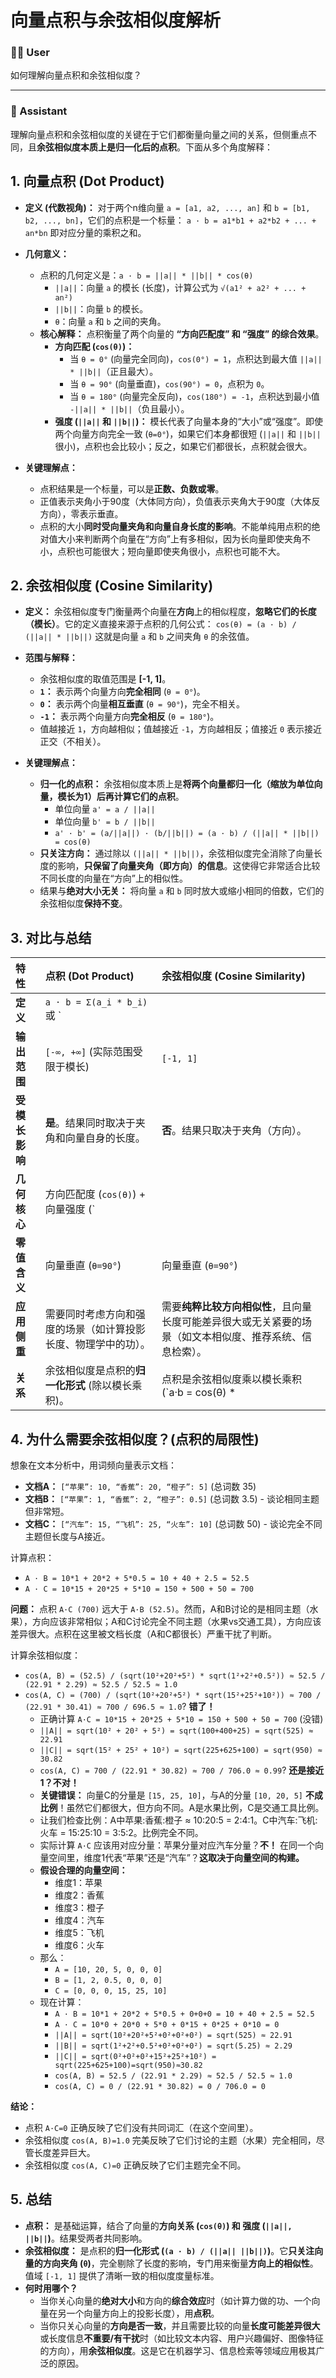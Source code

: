 # 向量点积与余弦相似度解析

### 🧑‍💻 User

如何理解向量点积和余弦相似度？

---

### 🤖 Assistant

理解向量点积和余弦相似度的关键在于它们都衡量向量之间的关系，但侧重点不同，且**余弦相似度本质上是归一化后的点积**。下面从多个角度解释：

## 1. 向量点积 (Dot Product)

*   **定义 (代数视角)：** 对于两个n维向量 `a = [a1, a2, ..., an]` 和 `b = [b1, b2, ..., bn]`，它们的点积是一个标量：
    `a · b = a1*b1 + a2*b2 + ... + an*bn`
    即对应分量的乘积之和。

*   **几何意义：**
    *   点积的几何定义是：`a · b = ||a|| * ||b|| * cos(θ)`
        *   `||a||`：向量 `a` 的模长 (长度)，计算公式为 `√(a1² + a2² + ... + an²)`
        *   `||b||`：向量 `b` 的模长。
        *   `θ`：向量 `a` 和 `b` 之间的夹角。
    *   **核心解释：** 点积衡量了两个向量的 **“方向匹配度” 和 “强度” 的综合效果**。
        *   **方向匹配 (`cos(θ)`)：**
            *   当 `θ = 0°` (向量完全同向)，`cos(0°) = 1`，点积达到最大值 `||a|| * ||b||`（正且最大）。
            *   当 `θ = 90°` (向量垂直)，`cos(90°) = 0`，点积为 `0`。
            *   当 `θ = 180°` (向量完全反向)，`cos(180°) = -1`，点积达到最小值 `-||a|| * ||b||`（负且最小）。
        *   **强度 (`||a||` 和 `||b||`)：** 模长代表了向量本身的“大小”或“强度”。即使两个向量方向完全一致 (`θ=0°`)，如果它们本身都很短 (`||a||` 和 `||b||` 很小)，点积也会比较小；反之，如果它们都很长，点积就会很大。

*   **关键理解点：**
    *   点积结果是一个标量，可以是**正数、负数或零**。
    *   正值表示夹角小于90度（大体同方向），负值表示夹角大于90度（大体反方向），零表示垂直。
    *   点积的大小**同时受向量夹角和向量自身长度的影响**。不能单纯用点积的绝对值大小来判断两个向量在“方向”上有多相似，因为长向量即使夹角不小，点积也可能很大；短向量即使夹角很小，点积也可能不大。

## 2. 余弦相似度 (Cosine Similarity)

*   **定义：** 余弦相似度专门衡量两个向量在**方向**上的相似程度，**忽略它们的长度（模长）**。它的定义直接来源于点积的几何公式：
    `cos(θ) = (a · b) / (||a|| * ||b||)`
    这就是向量 `a` 和 `b` 之间夹角 `θ` 的余弦值。

*   **范围与解释：**
    *   余弦相似度的取值范围是 **[-1, 1]**。
    *   **`1`：** 表示两个向量方向**完全相同** (`θ = 0°`)。
    *   **`0`：** 表示两个向量**相互垂直** (`θ = 90°`)，完全不相关。
    *   **`-1`：** 表示两个向量方向**完全相反** (`θ = 180°`)。
    *   值越接近 `1`，方向越相似；值越接近 `-1`，方向越相反；值接近 `0` 表示接近正交（不相关）。

*   **关键理解点：**
    *   **归一化的点积：** 余弦相似度本质上是**将两个向量都归一化（缩放为单位向量，模长为1）后再计算它们的点积**。
        *   单位向量 `a' = a / ||a||`
        *   单位向量 `b' = b / ||b||`
        *   `a' · b' = (a/||a||) · (b/||b||) = (a · b) / (||a|| * ||b||) = cos(θ)`
    *   **只关注方向：** 通过除以 `(||a|| * ||b||)`，余弦相似度完全消除了向量长度的影响，**只保留了向量夹角（即方向）的信息**。这使得它非常适合比较不同长度的向量在“方向”上的相似性。
    *   结果与**绝对大小无关：** 将向量 `a` 和 `b` 同时放大或缩小相同的倍数，它们的余弦相似度**保持不变**。

## 3. 对比与总结

| 特性         | 点积 (Dot Product)                                 | 余弦相似度 (Cosine Similarity)                     |
| :----------- | :------------------------------------------------ | :------------------------------------------------ |
| **定义**     | `a · b = Σ(a_i * b_i)` 或 `||a|| ||b|| cos(θ)`      | `cos(θ) = (a · b) / (||a|| ||b||)`                 |
| **输出范围** | `[-∞, +∞]` (实际范围受限于模长)                   | `[-1, 1]`                                         |
| **受模长影响** | **是**。结果同时取决于夹角和向量自身的长度。      | **否**。结果只取决于夹角（方向）。                |
| **几何核心** | 方向匹配度 (`cos(θ)`) + 向量强度 (`||a||, ||b||`) | **纯方向匹配度 (`cos(θ)`)**                       |
| **零值含义** | 向量垂直 (`θ=90°`)                                | 向量垂直 (`θ=90°`)                                |
| **应用侧重** | 需要同时考虑方向和强度的场景（如计算投影长度、物理学中的功）。 | 需要**纯粹比较方向相似性**，且向量长度可能差异很大或无关紧要的场景（如文本相似度、推荐系统、信息检索）。 |
| **关系**     | 余弦相似度是点积的**归一化形式** (除以模长乘积)。 | 点积是余弦相似度乘以模长乘积 (`a·b = cos(θ) * ||a|| * ||b||`)。 |

## 4. 为什么需要余弦相似度？(点积的局限性)

想象在文本分析中，用词频向量表示文档：
*   **文档A：** `[“苹果”: 10, “香蕉”: 20, “橙子”: 5]` (总词数 35)
*   **文档B：** `[“苹果”: 1, “香蕉”: 2, “橙子”: 0.5]` (总词数 3.5) - 谈论相同主题但非常短。
*   **文档C：** `[“汽车”: 15, “飞机”: 25, “火车”: 10]` (总词数 50) - 谈论完全不同主题但长度与A接近。

计算点积：
*   `A · B = 10*1 + 20*2 + 5*0.5 = 10 + 40 + 2.5 = 52.5`
*   `A · C = 10*15 + 20*25 + 5*10 = 150 + 500 + 50 = 700`

**问题：** 点积 `A·C (700)` 远大于 `A·B (52.5)`。然而，A和B讨论的是相同主题（水果），方向应该非常相似；A和C讨论完全不同主题（水果vs交通工具），方向应该差异很大。点积在这里被文档长度（A和C都很长）严重干扰了判断。

计算余弦相似度：
*   `cos(A, B) = (52.5) / (sqrt(10²+20²+5²) * sqrt(1²+2²+0.5²)) ≈ 52.5 / (22.91 * 2.29) ≈ 52.5 / 52.5 ≈ 1.0`
*   `cos(A, C) = (700) / (sqrt(10²+20²+5²) * sqrt(15²+25²+10²)) ≈ 700 / (22.91 * 30.41) ≈ 700 / 696.5 ≈ 1.0`? **错了！**
    *   正确计算 `A·C = 10*15 + 20*25 + 5*10 = 150 + 500 + 50 = 700` (没错)
    *   `||A|| = sqrt(10² + 20² + 5²) = sqrt(100+400+25) = sqrt(525) ≈ 22.91`
    *   `||C|| = sqrt(15² + 25² + 10²) = sqrt(225+625+100) = sqrt(950) ≈ 30.82`
    *   `cos(A, C) = 700 / (22.91 * 30.82) ≈ 700 / 706.0 ≈ 0.99`? **还是接近1？不对！**
    *   **关键错误：** 向量C的分量是 `[15, 25, 10]`，与A的分量 `[10, 20, 5]` **不成比例**！虽然它们都很大，但方向不同。A是水果比例，C是交通工具比例。
    *   让我们检查比例：A中苹果:香蕉:橙子 ≈ 10:20:5 = 2:4:1。C中汽车:飞机:火车 = 15:25:10 = 3:5:2。比例完全不同。
    *   实际计算 `A·C` 应该用对应分量：苹果分量对应汽车分量？**不！** 在同一个向量空间里，维度1代表“苹果”还是“汽车”？**这取决于向量空间的构建。**
    *   **假设合理的向量空间：**
        *   维度1：苹果
        *   维度2：香蕉
        *   维度3：橙子
        *   维度4：汽车
        *   维度5：飞机
        *   维度6：火车
    *   那么：
        *   `A = [10, 20, 5, 0, 0, 0]`
        *   `B = [1, 2, 0.5, 0, 0, 0]`
        *   `C = [0, 0, 0, 15, 25, 10]`
    *   现在计算：
        *   `A · B = 10*1 + 20*2 + 5*0.5 + 0+0+0 = 10 + 40 + 2.5 = 52.5`
        *   `A · C = 10*0 + 20*0 + 5*0 + 0*15 + 0*25 + 0*10 = 0`
        *   `||A|| = sqrt(10²+20²+5²+0²+0²+0²) = sqrt(525) ≈ 22.91`
        *   `||B|| = sqrt(1²+2²+0.5²+0²+0²+0²) = sqrt(5.25) ≈ 2.29`
        *   `||C|| = sqrt(0²+0²+0²+15²+25²+10²) = sqrt(225+625+100)=sqrt(950)≈30.82`
        *   `cos(A, B) = 52.5 / (22.91 * 2.29) ≈ 52.5 / 52.5 ≈ 1.0`
        *   `cos(A, C) = 0 / (22.91 * 30.82) = 0 / 706.0 = 0`

**结论：**
*   点积 `A·C=0` 正确反映了它们没有共同词汇（在这个空间里）。
*   余弦相似度 `cos(A, B)=1.0` 完美反映了它们讨论的主题（水果）完全相同，尽管长度差异巨大。
*   余弦相似度 `cos(A, C)=0` 正确反映了它们主题完全不同。

## 5. 总结

*   **点积：** 是基础运算，结合了向量的**方向关系 (`cos(θ)`) 和 强度 (`||a||, ||b||`)**。结果受两者共同影响。
*   **余弦相似度：** 是点积的**归一化形式 (`(a · b) / (||a|| ||b||)`)**。它**只关注向量的方向夹角 (`θ`)**，完全剔除了长度的影响，专门用来衡量**方向上的相似性**。值域 `[-1, 1]` 提供了清晰一致的相似度度量标准。
*   **何时用哪个？**
    *   当你关心向量的**绝对大小**和方向的**综合效应**时（如计算力做的功、一个向量在另一个向量方向上的投影长度），用**点积**。
    *   当你只关心向量的**方向是否一致**，并且需要比较的向量**长度可能差异很大**或长度信息**不重要/有干扰**时（如比较文本内容、用户兴趣偏好、图像特征的方向），用**余弦相似度**。这是它在机器学习、信息检索等领域应用极其广泛的原因。